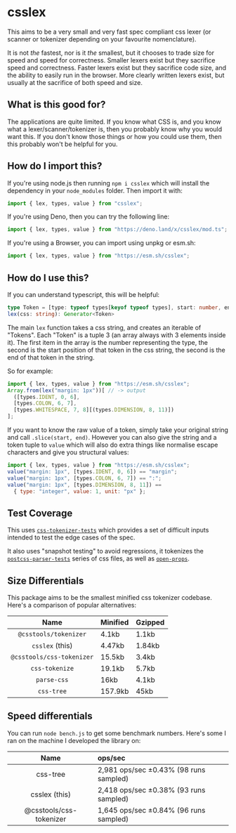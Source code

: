 # csslex

This aims to be a very small and very fast spec compliant css lexer (or scanner
or tokenizer depending on your favourite nomenclature).

It is not _the_ fastest, nor is it _the_ smallest, but it chooses to trade size
for speed and speed for correctness. Smaller lexers exist but they sacrifice
speed and correctness. Faster lexers exist but they sacrifice code size, and the
ability to easily run in the browser. More clearly written lexers exist, but
usually at the sacrifice of both speed and size.

## What is this good for?

The applications are quite limited. If you know what CSS is, and you know what a
lexer/scanner/tokenizer is, then you probably know why you would want this. If
you don't know those things or how you could use them, then this probably won't
be helpful for you.

## How do I import this?

If you're using node.js then running `npm i csslex` which will install the
dependency in your `node_modules` folder. Then import it with:

```ts
import { lex, types, value } from "csslex";
```

If you're using Deno, then you can try the following line:

```ts
import { lex, types, value } from "https://deno.land/x/csslex/mod.ts";
```

If you're using a Browser, you can import using unpkg or esm.sh:

```ts
import { lex, types, value } from "https://esm.sh/csslex";
```

## How do I use this?

If you can understand typescript, this will be helpful:

```ts
type Token = [type: typeof types[keyof typeof types], start: number, end: number]
lex(css: string): Generator<Token>
```

The main `lex` function takes a css string, and creates an iterable of "Tokens".
Each "Token" is a tuple 3 (an array always with 3 elements inside it). The first
item in the array is the number representing the type, the second is the start
position of that token in the css string, the second is the end of that token in
the string.

So for example:

```js
import { lex, types, value } from "https://esm.sh/csslex";
Array.from(lex("margin: 1px"))[ // -> output
  ([types.IDENT, 0, 6],
  [types.COLON, 6, 7],
  [types.WHITESPACE, 7, 8][(types.DIMENSION, 8, 11)])
];
```

If you want to know the raw value of a token, simply take your original string
and call `.slice(start, end)`. However you can also give the string and a token
tuple to `value` which will also do extra things like normalise escape
characters and give you structural values:

```js
import { lex, types, value } from "https://esm.sh/csslex";
value("margin: 1px", [types.IDENT, 0, 6]) == "margin";
value("margin: 1px", [types.COLON, 6, 7]) == ":";
value("margin: 1px", [types.DIMENSION, 8, 11]) ==
  { type: "integer", value: 1, unit: "px" };
```

## Test Coverage

This uses [`css-tokenizer-tests`][1] which provides a set of difficult inputs
intended to test the edge cases of the spec.

It also uses "snapshot testing" to avoid regressions, it tokenizes the
[`postcss-parser-tests`][2] series of css files, as well as [`open-props`][3].

[1]: https://github.com/romainmenke/css-tokenizer-tests
[2]: https://www.npmjs.com/package/postcss-parser-tests/v/8.3.1
[3]: https://github.com/argyleink/open-props

## Size Differentials

This package aims to be the smallest minified css tokenizer codebase. Here's a
comparison of popular alternatives:

|           Name            | Minified | Gzipped |
| :-----------------------: | :------- | :------ |
|   `@csstools/tokenizer`   | 4.1kb    | 1.1kb   |
|      `csslex` (this)      | 4.47kb   | 1.84kb  |
| `@csstools/css-tokenizer` | 15.5kb   | 3.4kb   |
|      `css-tokenize`       | 19.1kb   | 5.7kb   |
|        `parse-css`        | 16kb     | 4.1kb   |
|        `css-tree`         | 157.9kb  | 45kb    |

## Speed differentials

You can run `node bench.js` to get some benchmark numbers. Here's some I ran on
the machine I developed the library on:

|          Name           | ops/sec                                |
| :---------------------: | :------------------------------------- |
|        css-tree         | 2,981 ops/sec ±0.43% (98 runs sampled) |
|      csslex (this)      | 2,418 ops/sec ±0.38% (93 runs sampled) |
| @csstools/css-tokenizer | 1,645 ops/sec ±0.84% (96 runs sampled) |
